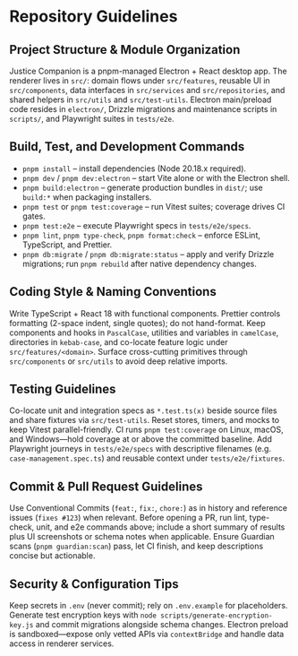 # Repository Guidelines

## Project Structure & Module Organization
Justice Companion is a pnpm-managed Electron + React desktop app. The renderer lives in `src/`: domain flows under `src/features`, reusable UI in `src/components`, data interfaces in `src/services` and `src/repositories`, and shared helpers in `src/utils` and `src/test-utils`. Electron main/preload code resides in `electron/`, Drizzle migrations and maintenance scripts in `scripts/`, and Playwright suites in `tests/e2e`.

## Build, Test, and Development Commands
- `pnpm install` – install dependencies (Node 20.18.x required).
- `pnpm dev` / `pnpm dev:electron` – start Vite alone or with the Electron shell.
- `pnpm build:electron` – generate production bundles in `dist/`; use `build:*` when packaging installers.
- `pnpm test` or `pnpm test:coverage` – run Vitest suites; coverage drives CI gates.
- `pnpm test:e2e` – execute Playwright specs in `tests/e2e/specs`.
- `pnpm lint`, `pnpm type-check`, `pnpm format:check` – enforce ESLint, TypeScript, and Prettier.
- `pnpm db:migrate` / `pnpm db:migrate:status` – apply and verify Drizzle migrations; run `pnpm rebuild` after native dependency changes.

## Coding Style & Naming Conventions
Write TypeScript + React 18 with functional components. Prettier controls formatting (2-space indent, single quotes); do not hand-format. Keep components and hooks in `PascalCase`, utilities and variables in `camelCase`, directories in `kebab-case`, and co-locate feature logic under `src/features/<domain>`. Surface cross-cutting primitives through `src/components` or `src/utils` to avoid deep relative imports.

## Testing Guidelines
Co-locate unit and integration specs as `*.test.ts(x)` beside source files and share fixtures via `src/test-utils`. Reset stores, timers, and mocks to keep Vitest parallel-friendly. CI runs `pnpm test:coverage` on Linux, macOS, and Windows—hold coverage at or above the committed baseline. Add Playwright journeys in `tests/e2e/specs` with descriptive filenames (e.g. `case-management.spec.ts`) and reusable context under `tests/e2e/fixtures`.

## Commit & Pull Request Guidelines
Use Conventional Commits (`feat:`, `fix:`, `chore:`) as in history and reference issues (`fixes #123`) when relevant. Before opening a PR, run lint, type-check, unit, and e2e commands above; include a short summary of results plus UI screenshots or schema notes when applicable. Ensure Guardian scans (`pnpm guardian:scan`) pass, let CI finish, and keep descriptions concise but actionable.

## Security & Configuration Tips
Keep secrets in `.env` (never commit); rely on `.env.example` for placeholders. Generate test encryption keys with `node scripts/generate-encryption-key.js` and commit migrations alongside schema changes. Electron preload is sandboxed—expose only vetted APIs via `contextBridge` and handle data access in renderer services.
